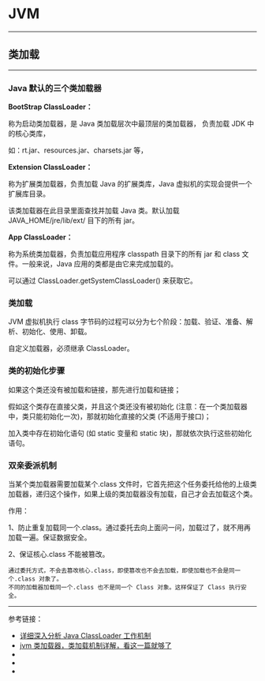 # JVM

---

## 类加载

---

### Java 默认的三个类加载器

**BootStrap ClassLoader：**

称为启动类加载器，是 Java 类加载层次中最顶层的类加载器， 负责加载 JDK 中的核心类库，

如：rt.jar、resources.jar、charsets.jar 等，

**Extension ClassLoader：**

称为扩展类加载器，负责加载 Java 的扩展类库，Java 虚拟机的实现会提供一个扩展库目录。

该类加载器在此目录里面查找并加载 Java 类。默认加载 JAVA_HOME/jre/lib/ext/ 目下的所有 jar。

**App ClassLoader：**

称为系统类加载器，负责加载应用程序 classpath 目录下的所有 jar 和 class 文件。一般来说，Java 应用的类都是由它来完成加载的。

可以通过 ClassLoader.getSystemClassLoader() 来获取它。

### 类加载

JVM 虚拟机执行 class 字节码的过程可以分为七个阶段：加载、验证、准备、解析、初始化、使用、卸载。

自定义加载器，必须继承 ClassLoader。

### 类的初始化步骤

如果这个类还没有被加载和链接，那先进行加载和链接；

假如这个类存在直接父类，并且这个类还没有被初始化 (注意：在一个类加载器中，类只能初始化一次)，那就初始化直接的父类 (不适用于接口)；

加入类中存在初始化语句 (如 static 变量和 static 块)，那就依次执行这些初始化语句。

### 双亲委派机制

当某个类加载器需要加载某个.class 文件时，它首先把这个任务委托给他的上级类加载器，递归这个操作，如果上级的类加载器没有加载，自己才会去加载这个类。

作用：

1、防止重复加载同一个.class。通过委托去向上面问一问，加载过了，就不用再加载一遍。保证数据安全。

2、保证核心.class 不能被篡改。

    通过委托方式，不会去篡改核心.class，即使篡改也不会去加载，即使加载也不会是同一个.class 对象了。
    不同的加载器加载同一个.class 也不是同一个 Class 对象。这样保证了 Class 执行安全。

---

参考链接：

- [详细深入分析 Java ClassLoader 工作机制](https://segmentfault.com/a/1190000008491597)
- [jvm 类加载器，类加载机制详解，看这一篇就够了](https://segmentfault.com/a/1190000037574626)
- []()
- []()
- []()
